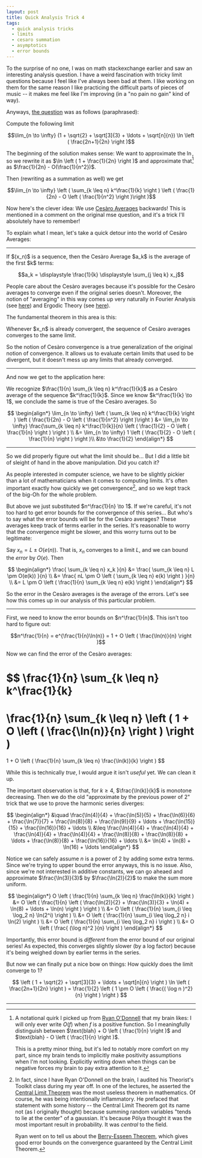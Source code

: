 ```yaml
---
layout: post
title: Quick Analysis Trick 4
tags:
  - quick analysis tricks
  - limits
  - cesaro summation
  - asymptotics
  - error bounds
---
```


To the surprise of no one, I was on math stackexchange earlier and saw an 
interesting analysis question. I have a weird fascination with tricky limit
questions because I feel like I've always been bad at them. I like working
on them for the same reason I like practicing the difficult parts of 
pieces of music -- it makes me feel like I'm improving 
(in a "no pain no gain" kind of way).

Anyways, [the question][1] was as follows (paraphrased):

<div class=boxed markdown=1>
  Compute the following limit

  $$\lim_{n \to \infty} (1 + \sqrt{2} + \sqrt[3]{3} + \ldots + \sqrt[n]{n}) \ln \left ( \frac{2n+1}{2n} \right )$$
</div>

The beginning of the solution makes sense: We want to approximate the $\ln$, so we rewrite it as 
$\ln \left ( 1 + \frac{1}{2n} \right )$ and approximate that[^1] as $\frac{1}{2n} - O(\frac{1}{n^2})$.

[^1]:
    A notational quirk I picked up from [Ryan O'Donnell][2] that my brain likes: I will only ever
    write $O(f)$ when $f$ is a positive function. So I meaningfully distinguish between 
    $\text{blah} + O \left ( \frac{1}{n} \right )$ and $\text{blah} - O \left ( \frac{1}{n} \right )$.

    This is a pretty minor thing, but it's led to notably more comfort on my part, since my brain tends to
    implicitly make positivity assumptions when I'm not looking. Explicitly writing down when things can
    be negative forces my brain to pay extra attention to it.

Then (rewriting as a summation as well) we get

$$\lim_{n \to \infty} \left ( \sum_{k \leq n} k^\frac{1}{k} \right ) \left ( \frac{1}{2n} - O \left ( \frac{1}{n^2} \right )\right )$$

Now here's the clever idea: We use [Cesàro Averages][3] backwards! This is mentioned in a comment on the original mse question, and
it's a trick I'll absolutely have to remember!

To explain what I mean, let's take a quick detour into the world of Cesàro Averages:

---

<div class=boxed markdown=1>
  If $(x_n)$ is a sequence, then the <span class="defn">Cesàro Average</span> $a_k$ is the average of the
  first $k$ terms:

  $$a_k = \displaystyle \frac{1}{k} \displaystyle \sum_{j \leq k} x_j$$
</div>

People care about the Cesàro averages because it's possible for the Cesàro averages to converge even if the original series doesn't.
Moreover, the notion of "averaging" in this way comes up very naturally in Fourier Analysis (see [here][4]) and
Ergodic Theory (see [here][5]).

The fundamental theorem in this area is this:

<div class=boxed markdown=1>
  Whenever $x_n$ is already convergent, the sequence of Cesàro averages converges to the same limit.
</div>

So the notion of Cesàro convergence is a true generalization of the original notion of convergence.
It allows us to evaluate certain limits that used to be divergent, but it doesn't mess up any
limits that already converged.

---

And now we get to the application here:

We recognize $\frac{1}{n} \sum_{k \leq n} k^\frac{1}{k}$ as a Cesàro average of the sequence $k^\frac{1}{k}$.
Since we know $k^\frac{1}{k} \to 1$, we conclude the same is true of the Cesàro averages. So

$$
\begin{align*}
\lim_{n \to \infty} \left ( \sum_{k \leq n} k^\frac{1}{k} \right ) \left ( \frac{1}{2n} - O \left ( \frac{1}{n^2} \right )\right )
&= \lim_{n \to \infty} \frac{\sum_{k \leq n} k^\frac{1}{k}}{n} \left ( \frac{1}{2} - O \left ( \frac{1}{n} \right ) \right ) \\
&= \lim_{n \to \infty} 1 \left ( \frac{1}{2} - O \left ( \frac{1}{n} \right ) \right )\\
&\to \frac{1}{2}
\end{align*}
$$

---

So we did properly figure out what the limit should be... But I did a little bit of sleight of hand in the
above manipulation. Did you catch it?

As people interested in computer science, we have to be slightly pickier than a lot of mathematicians when
it comes to computing limits. It's often important exactly how quickly we get convergence[^2], and so
we kept track of the big-Oh for the whole problem.

[^2]:
    In fact, since I have Ryan O'Donnell on the brain, I audited his Theorist's Toolkit class during
    my year off. In one of the lectures, he asserted the [Central Limit Theorem][6] was the most 
    useless theorem in mathematics. Of course, he was being intentionally inflammatory. He prefaced
    that statement with some history -- the Central Limit Theorem got its name not (as I originally thought)
    because summing random variables "tends to lie at the center" of a gaussian. It's because Pólya thought
    it was the most important result in probability. It was _central_ to the field.

    Ryan went on to tell us about the [Berry-Esseen Theorem][7], which gives good error bounds on the 
    convergence guaranteed by the Central Limit Theorem.

But above we just substituted $n^\frac{1}{n} \to 1$. If we're careful, it's not too hard to get
error bounds for the convergence of this series... But who's to say what the error bounds will
be for the Cesàro averages? These averages keep track of terms earlier in the series. It's reasonable
to worry that the convergence might be slower, and this worry turns out to be legitimate:

Say $x_n = L \pm O(e(n))$. That is, $x_n$ converges to a limit $L$, and we can bound the _error_ by
$O(e)$. Then

$$
\begin{align*}
  \frac{ \sum_{k \leq n} x_k }{n} 
  &= \frac{ \sum_{k \leq n} L \pm O(e(k)) }{n} \\ 
  &= \frac{ nL \pm O \left ( \sum_{k \leq n} e(k) \right ) }{n} \\
  &= L \pm O \left ( \frac{1}{n} \sum_{k \leq n} e(k) \right )
\end{align*}
$$

So the error in the Cesàro averages is the average of the errors. 
Let's see how this comes up in our analysis of this particular problem.

---

First, we need to know the error bounds on $n^\frac{1}{n}$. This isn't too hard to figure out:

$$n^\frac{1}{n} = e^{\frac{1}{n}\ln(n)} = 1 + O \left ( \frac{\ln(n)}{n} \right )$$

Now we can find the error of the Cesàro averages:

$$
\frac{1}{n} \sum_{k \leq n} k^\frac{1}{k} 
= 
\frac{1}{n} \sum_{k \leq n} \left ( 1 + O \left ( \frac{\ln(n)}{n} \right ) \right )
=
1 + O \left ( \frac{1}{n} \sum_{k \leq n} \frac{\ln(k)}{k} \right )
$$

While this is technically _true_, I would argue it isn't _useful_ yet. We can clean it up.

The important observation is that, for $k \geq 4$, $\frac{\ln(k)}{k}$ is monotone decreasing.
Then we do the old "approximate by the previous power of $2$" trick that we use to prove the
harmonic series diverges:

$$
\begin{align*}
&\quad \frac{\ln(4)}{4} + \frac{\ln(5)}{5} + \frac{\ln(6)}{6} + \frac{\ln(7)}{7} + \frac{\ln(8)}{8} + \frac{\ln(9)}{9} + \ldots + \frac{\ln(15)}{15} + \frac{\ln(16)}{16} + \ldots \\
&\leq \frac{\ln(4)}{4} + \frac{\ln(4)}{4} + \frac{\ln(4)}{4} + \frac{\ln(4)}{4} + \frac{\ln(8)}{8} + \frac{\ln(8)}{8} + \ldots + \frac{\ln(8)}{8} + \frac{\ln(16)}{16} + \ldots \\
&= \ln(4) + \ln(8) + \ln(16) + \ldots
\end{align*}
$$

Notice we can safely assume $n$ is a power of $2$ by adding some extra terms. 
Since we're trying to upper bound the error anyways, this is no issue. Also,
since we're not interested in additive constants, we can go aheaed and approximate
$\frac{\ln(3)}{3}$ by $\frac{\ln(2)}{2}$ to make the sum more uniform.

$$
\begin{align*}
O \left ( \frac{1}{n} \sum_{k \leq n} \frac{\ln(k)}{k} \right )
&= O \left ( \frac{1}{n} \left ( \frac{\ln(2)}{2} + \frac{\ln(3)}{3} + \ln(4) + \ln(8) + \ldots + \ln(n) \right ) \right ) \\
&= O \left ( \frac{1}{n} \sum_{i \leq \log_2 n} \ln(2^i) \right ) \\
&= O \left ( \frac{1}{n} \sum_{i \leq \log_2 n} i \ln(2) \right ) \\
&= O \left ( \frac{1}{n} \sum_{i \leq \log_2 n} i \right ) \\
&= O \left ( \frac{ (\log n)^2 }{n} \right )
\end{align*}
$$

Importantly, this error bound is _different_ from the error bound of our original series! 
As expected, this converges slightly slower (by a log factor) because it's being
weighed down by earlier terms in the series.

But now we can finally put a nice bow on things: How quickly does the limit converge to $1$?

$$
\left ( 1 + \sqrt{2} + \sqrt[3]{3} + \ldots + \sqrt[n]{n} \right ) \ln \left ( \frac{2n+1}{2n} \right ) 
= \frac{1}{2} \left ( 1 \pm O \left ( \frac{( \log n )^2}{n} \right ) \right )
$$

---

[1]: https://math.stackexchange.com/questions/3910478/limit-of-lim-n-to-infty-1-sqrt2-sqrt33-sqrtnn-l
[2]: http://www.cs.cmu.edu/~odonnell/
[3]: https://en.wikipedia.org/wiki/Ces%C3%A0ro_summation
[4]: https://en.wikipedia.org/wiki/Fej%C3%A9r%27s_theorem
[5]: https://en.wikipedia.org/wiki/Ergodic_theory#Ergodic_theorems
[6]: https://en.wikipedia.org/wiki/Central_limit_theorem
[7]: https://en.wikipedia.org/wiki/Berry%E2%80%93Esseen_theorem

